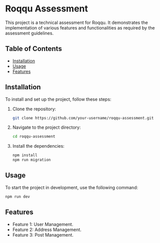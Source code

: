 # Roqqu Assessment

This project is a technical assessment for Roqqu. It demonstrates the implementation of various features and functionalities as required by the assessment guidelines.

## Table of Contents

- [Installation](#installation)
- [Usage](#usage)
- [Features](#features)



## Installation

To install and set up the project, follow these steps:

1. Clone the repository:
    ```sh
    git clone https://github.com/your-username/roqqu-assessment.git
    ```
2. Navigate to the project directory:
    ```sh
    cd roqqu-assessment
    ```
3. Install the dependencies:
    ```sh
    npm install
    npm run migration
    ```

## Usage

To start the project in development, use the following command:
```sh
npm run dev
```


## Features

- Feature 1: User Management.
- Feature 2: Address Management.
- Feature 3: Post Management.







